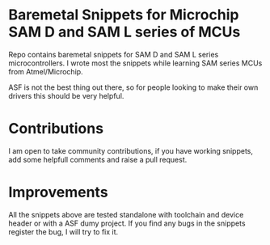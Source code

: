 # Baremetal Snippets for Microchip SAM D and SAM L series of MCUs

Repo contains baremetal snippets for SAM D and SAM L series microcontrollers. I wrote most the snippets while learning SAM series MCUs from Atmel/Microchip. 

ASF is not the best thing out there, so for people looking to make their own drivers this should be very helpful.

# Contributions 

I am open to take community contributions, if you have working snippets, add some helpfull comments and raise a pull request. 

# Improvements

All the snippets above are tested standalone with toolchain and device header or with a ASF dumy project. If you find any bugs in the snippets register the bug, I will try to fix it.
